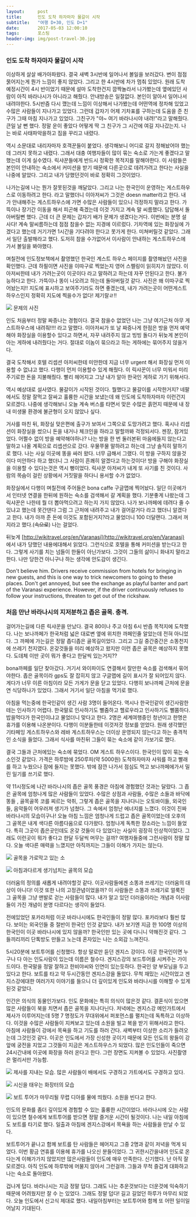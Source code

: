 ```yaml
---          
layout:	    post          
title: 	    인도 도착 하자마자 물갈이 시작
subtitle:   "여행 D+30, 인도 D+1"          
date:       2017-05-03 12:00:10   
tags:       포스팅          
header-img: img/post-travel-30.jpg
---          
```


### 인도 도착 하자마자 물갈이 시작

이상하게 살살 배가아파왔다. 결국 새벽 3시반에 일어나서 볼일을 보러갔다. 변이 점점 묽어지는게 뭔가 느낌이 좋지 않았다. 그리고 한 4시반에 차가 멈춰 있었다. 원래 도착 예정시간이 4시 반이었기 때문에 설마 도착한건지 깜짝놀라서 나가봤는데 옆에있던 사람이 아직 바라나시가 아니라고 해줬다. 안내방송은 일절없다. 본인이 알아서 일어나서 내려야한다. 5시반즘 다시 깼는데 느낌이 이상해서 나가봤는데 어떤역에 정차해 있었고 수많은 사람들이 지나가고 있었다. 그런데 갑자기 어제 기차표를 구하는데 도움을 준 친구가 그때 마침 지나가고 있었다. 그친구가 "야~ 여기 바라나시야 내려!"라고 말해줬다. 큰일 날 뻔 했다. 정말 운이 좋았다 어떻게 딱 그 친구가 그 시간에 여길 지나갔는지. 나는 바로 사태파악을하고 짐을 꾸리고 내렸다.

역시 소문대로 내리자마자 호객꾼들이 붙었다. 생각해보니 어디로 갈지 정해놨어야 했는데 그러지 못하고 내렸다. 그래서 대충 여행자들이 많이 묶는 숙소로 가는게 좋겠다고 말했는데 이게 실수였다. 릭샤꾼들에게 반드시 정확한 목적지를 말해야한다. 이 사람들은 본인이 안내하는 숙소에서 커미션을 받기 때문에 다른곳으로 데려가려고 한다는 사실을 나중에 알았다. 그리고 내가 당했던것이 바로 정확히 그것이었다.

나가는길에 나는 뭔가 잘못된것을 깨달았다. 그리고 나는 한국인이 운영하는 게스트하우스로 이동하려고 한다. 라고 말했더니 이아저씨가 그것은 doesn matter라고 한다. 내가 안내해주는 게스트하우스에 가면 수많은 사람들이 있으니 걱정하지 말라고 한다. 가뜩이나 장기간 이동을 해서 피곤해 죽겠는데 이것 가지고 계속 말 씨름했다. 답답해서 돌아버릴뻔 했다. 근데 더 큰 문제는 갑자기 배가 문제가 생겼다는거다. 이번에는 분명 설사다! 계속 말씨름하는데 점점 참을수 없는 지경에 이르렀다. 기차역에 있는 화장실에 가겠다고 했는데 거기가면 1시간을 기다려야 한다고 못가게 한다. 미쳐버릴것 같았다. 그래서 일단 출발해라고 했다. 도저히 참을 수가없어서 이사람이 안내하는 게스트하우스에 가서 볼일을 봐야했다.

며칠전에 인도정보책에서 촬영했던 한국인 계스트 하우스 페이지를 촬영해놨던 사진을 확인했다. 근데 하필이면 사진을 이따구로 찍었는지 영어 스펠링이 읽히지가 않았다. 이 아저씨한테 내가 가려는곳이 이곳이다 라고 말하려고 하는데 자꾸 안된다고 한다. 불가능하다고 한다. 가뜩이나 똥이 나오려고 하는데 돌아버릴것 같다. 사진은 왜 이따구로 찍어놨는지!! 지도에 표시하고 보여주기라도 하면 좋겠는데, 내가 가려는곳이 어떤게스트 하우스인지 정확히 지도에 찍을수가 없다! 제기랄ㄹ!!

![](/img/170503-shakepic.jpg)
문제의 사진

인도 처음부터 정말 짜증나는 경험이다. 결국 참을수 없었던 나는 그냥 여기근처 아무 게스트하우스에 내려줘!!!! 라고 말했다. 이아저씨가 또 날 짜증나게 한점은 방을 먼저 예약해야 화장실을 이용할수 있다고 하면서, 자꾸 내려주지 않고 빙빙 돌다가 뒤늦게 본인이 아는 게하에 내려줬다는 거다. 절대로 이놈이 묶으라고 하는 게하에는 묶어주지 않을거다.

결국 도착해서 호텔 리셉션 아저씨한테 미안한데 지금 너무 urgent 해서 화장실 먼저 이용할 수 없냐고 했다. 다행이 먼저 이용할수 있게 해줬다. 이 릭샤꾼이 너무 미워서 미리 주기로한 돈을 지불해줬다. 빨리 헤어지고 그냥 내가 알아 한국인 게하로 가기 위해서다.

역시 예상대로 설사였다. 물갈이가 시작된 것이다. 뭘했다고 물갈이를 시작한거지? 네팔에서도 정말 잘먹고 잘싸고 훌륭한 시간을 보냈는데 왜 인도에 도착하자마자 이런건지 모르겠다. 나중에 생각해보니 오늘 계속 버스를 타면서 맞은 수많은 흙먼지 때문에 내 장내 미생물 환경에 불균형이 오지 않았나 싶다.

거사를 마친 뒤, 화장실 맞은편에 출구가 보여서 그쪽으로 도망가려고 했다. 혹시나 리셉션이 화장실을 썼으니 돈을 내거나 체크인을 하라고 말할까봐 걱정되서다. 젠장, 잠겨있었다. 어쩔수 없이 방을 예약해야하나? 나는 방을 한 번 둘러본뒤 마음에들지 않는다고 말하고 나올 계획으로 리셉션으로 갔다. 우물쭈물 말하려고 하는데 그냥 솔직히 말하기로 했다. 나는 사실 이곳에 똥을 싸러 왔다. 너무 급해서 그랬다. 이 방을 구하지 않을것이다 미안하다 하고 했더니 그 사람이 흔쾌히 알겠다고 하는것이다! 방을 구해야 화장실을 이용할 수 있다는것은 역시 뻥이었다. 릭샤꾼 아저씨가 내게 또 사기를 친 것이다. 사람의 ~~목숨~~이 걸린 상황에서 거짓말을 하다니 용서할 수가 없었다. 

화장실에서 다행이 며칠전에 주어들은 bona caffe 구글맵에 찍어놨다. 일단 이곳에가서 인터넷 연결을 한뒤에 원하는 숙소를 검색해서 갈 계획을 했다. 기분좋게 나왔는데 그 릭샤꾼은 나한테 뭘 더 뽑아먹으려고 하는지 가지 않았다. 나가 보나까페에 데려다 줄 수 있냐고 했는데 못간댄다 그럼 그 근처에 내려주고 내가 걸어갈거다 라고 했더니 알겠다고 한다. 내가 아까 준 돈에 이것도 포함된거지?라고 물었더니 100 더달랜다. 그래서 꺼지라고 했다.(~~속으로~~) 나는 걸었다.

뒤늦게 [http://wikitravel.org/en/Varanasi](http://wikitravel.org/en/Varanasi) 에서 내가 당했던 내용에대해서 읽었다. 그런식으로 호텔을 통해 커미션을 받는다고 한다. 그렇게 사기를 치는 넘들이 한둘이 아닌가보다. 그것이 그들의 삶이니 화내지 말라고 한다. 나만 당한건 아니구나 하는 생각에 안도감이 생긴다.
>
Don't believe him. Drivers receive commission from hotels for bringing in new guests, and this is one way to trick newcomers to going to these places. Don't get annoyed, but see the exchange as playful banter and part of the Varanasi experience. However, if the driver continuously refuses to follow your instructions, threaten to get out of the rickshaw.

### 처음 만난 바라나시의 지저분하고 좁은 골목. 충격.

걸어가는길에 다른 릭샤꾼을 만났다. 결국 80이나 주고 아침 6시 반즘 목적지에 도착했다. 나는 보나까페가 한국처럼 넓은 대로변 옆에 위치한 까페인줄 알았는데 전혀 아니었다. 그 까페에 가는길은 정말 좁디좁은 골목길이었다. 그리고 그길 중간중간은 소똥천지에 쓰레기 천지였다. 온갖것들을 미리 예상하고 왔지만 이런 좁은 골목은 예상하지 못했다. 도데체 이딴 곳이 뭐가 좋다고 한달씩 있는거지??

bona까페를 일단 찾아갔다. 거기서 와이파이도 연결해서 잘만한 숙소를 검색해서 묶어야한다. 좁은 골목이라 gps도 잘 잡히지 않고 구글맵에 길이 표시가 잘 되어있지 않다. 게다가 너무 이른 아침이라 모든 가게가 문을 닫고 있었다. 다행히 보나까페 근처에 문을 연 식당하나가 있었다. 그래서 거기서 일단 아침을 먹기로 했다.

아침을 먹는중에 한국인같이 생긴 사람 3명이 들어온다. 역시나 한국인같이 생긴사람한테는 인사하기 어렵다. 한국말로 인사하기도 뻘줌하고 헬로우라고 인사하기도 뻘쭘하다. 밥을먹다가 한국인이냐고 물었더니 맞다고 한다. 2명은 세계여행중인 청년이고 한명은 휴가를 이용해 나온분이다. 다행이 이분들한테 이것저것 정보를 얻었다. 원래 생각했던 기타페잉 게스트하우스와 레바 게스트하우스는 더이상 운영되지 않는다고 하는 충격적인 소식을 들었다. 그래서 식사를 마친뒤 그들이 묶는 숙소에 같이 가보기로 했다.

결국 그들과 근처에있는 숙소에 묶었다. OM 게스트 하우스이다. 한국인이 많이 묶는 숙소인것 같았다. 가격은 하루밤에 250루피(약 5000원) 도착하자마자 샤워를 하고 빨래를 하고 누웠으나 잠에 들지는 못했다. 밖에 잠깐 나가서 점심도 먹고 보나까페에가서 밀린 일기를 쓰기로 했다.

약 11시정도에 나간 바라나시의 좁은 골목 풍경은 아침에 경험했던 것과는 달랐다. 그 좁은 골목에 엄청나게 많은 사람들이 있었다. 수많은 상점과 사람들, 수많은 소들과 바닥에 똥들 , 골목골목 코를 찌르는 악취, 그렇게 좁은 골목을 지나다니는 오토바이들, 외국인들, 음악들이 어우러져 생기가 넘쳤다. 그 속에서 엄청난 에너지를 느꼈다. 이것이 진짜 바라나시의 모습이구나! 오늘 아침 느낌은 엄청나게 드럽고 좁은 골목이었는데 오후의 그 골목은 내게 색다른 아름다움으로 다가왔다. 엄청나게 독특한 장소라는 느낌이 들었다. 특히 그곳이 좁은곳인데도 온갖 것들이 다 있었다는 사실이 굉장히 인상적이었다. 그래도 이런곳이 뭐가 좋다고 한달 두달씩 머무는 걸까? 여행자들중에 그런사람이 정말 많다. 오늘 색다른 매력을 느꼈지만 아직까지는 그들이 이해가 가지는 않는다.

![](/img/170503-indiacow.jpg)
골목을 가로막고 있는 소

![](/img/170503-narrow.jpg)
아침과다르게 생기넘치는 골목의 모습

더러움의 정의를 새롭게 내려야할것 같다. 이곳사람들에겐 소똥과 쓰레기는 더러움의 대상이 아니다! 이것 또한 나의 고정관념이었을까? 이 사람들은 소똥과 쓰레기로 얼룩진 그 골목을 그냥 맨발로 걷는 사람들이 많다. 내가 알고 있던 더러움이라는 개념과 이사람들이 가진 개념이 분명 다르다는 생각이 들었다.

전에있었던 포카라처럼 이곳 바라나시에도 한국인들이 정말 많다. 포카라보다 훨씬 많다. 보이는 외국인들 중 절반이 한국인 인것 같았다. 내가 보기엔 지금 한 100명 이상의 한국인이 이곳 바라나시에 있지 않을까? 한국인만 있는 곳에 다니니 약해진것 같다. 그들끼리끼리 단톡방도 만들고 노는데 혼자있는 나는 소외감 느껴진다.

5시20분에 보트투어를 신청했다. 항상 말로만 듣던 겐지스 강이다. 이곳 한국인이면 누구나 다 아는 인도사람이 있는데 이름은 철수다. 겐지스강의 보드투어를 시켜주는 가이드이다. 한국말을 정말 잘하고 한비야씨와 인연이 있는듯하다. 한국인 양 부모님을 두고 있다고 한다. 보트를 타고 약 두시간동안 겐지스강을 돌았다. 무척 재밌는 시간이었고 겐지스강에대한 여러가지 이야기를 들으니 더 깊이있게 인도와 바라나시를 이해할 수 있게 된것 같았다.

인간은 의식의 동물인가보다. 인도 문화에는 특히 의식이 많은것 같다. 결혼식이 있으면 많은 사람들이 북을 치면서 좁은 골목을 지나다닌다. 저녁에는 겐지스강 메인가트에서 제사가 이루어지는데 5명 7 명정도가 무대위에서 퍼포먼스를 펼치는데 독특하고 이상하다. 이것을 수많은 사람들이 지켜보고 있는데 소원을 빌고 복을 받기 위해서라고 한다. 아침에 사람들이 강에서 목욕을 하고 기도를 하러 간다. 새벽부터 이상한 소리가 들려오는데 그것인것 같다. 이곳은 인도에서 가장 신성한 곳이기 때문에 모든 인도의 왕들이 강 앞에 궁전을 지었고 그것들이 지금은 게스트하우스가 되었다. 많은 인도인들이 죽으면 24시간내에 이곳에 화장을 하러 온다고 한다. 그런 장면도 지켜볼 수 있었다. 사진촬영은 멀리서만 가능함.

![](/img/170503-pray.jpg)
제사를 지내는 모습. 많은 사람들이 배에서도 구경하고 가트에서도 구경하고 있다.

![](/img/170503-humanash.jpg)
시신을 태우는 화장터의 모습

![](/img/170503-dia.jpg)
보트 투어가 마무리될 무렵 디아를 물에 띄웠다. 소원을 빈다고 한다.

인도의 문화를 좀더 깊이있게 경험할 수 있는 훌륭한 시간이었다. 바라나시에 오는 사람이 있으면 철수에게 보트투어를 받으면 정말 즐거운 시간이 될것이다. 나는 내일 아침에도 보트를 타기로 했다. 일출과 아침에 겐지스강에서 목욕을 하는 사람들을 만날 수 있다.

보트투어가 끝나고 함께 보트를 탄 사람들은 헤어지고 그중 2명과 같이 저녁을 먹게 되었다. 이번 황금 연휴를 이용헤 휴가를 나오신 분들이었다. 그 귀한시간을내어 인도로 온다는게 이해가가지 않았지만 많은사람들이 인도에 매우 만족한다. 신기했다. 난 아직 잘 모르겠다. 아직 인도에 하루밖에 머물지 않아서 그런걸까. 그들과 무척 즐겁게 대화하고 나는 숙소로 돌아왔다.

겁나게 덥다. 바라나시는 지금 정말 덥다. 그래도 나는 추운것보다는 더운것에 익숙하기 때문에 어려웠지만 잘 수 는 있었다. 그래도 정말 덥다! 길고 길었던 하루가 마무리 되었다. 오늘 인도에서 신고식 제대로 했다. 내일아침부터는 보트투어와 함께 또 어떤 일이일어날지 기대된다. 

